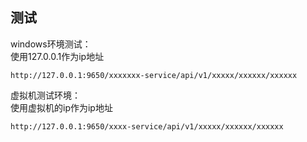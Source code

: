 ## 测试

windows环境测试：  
使用127.0.0.1作为ip地址

```shell
http://127.0.0.1:9650/xxxxxxx-service/api/v1/xxxxx/xxxxxx/xxxxxx
```

虚拟机测试环境：  
使用虚拟机的ip作为ip地址

```shell
http://127.0.0.1:9650/xxxx-service/api/v1/xxxxx/xxxxxx/xxxxxx
```